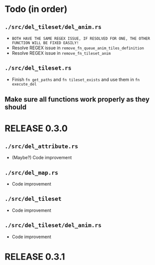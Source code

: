 # Todo (in order)

## `./src/del_tileset/del_anim.rs`
* `BOTH HAVE THE SAME REGEX ISSUE, IF RESOLVED FOR ONE, THE OTHER FUNCTION WILL BE FIXED EASILY!`
* Resolve REGEX issue in `remove_fn_queue_anim_tiles_definition`
* Resolve REGEX issue in `remove_fn_tileset_anim`

## `./src/del_tileset.rs`
* Finish `fn get_paths` and `fn tileset_exists` and use them in `fn execute_del`

## Make sure all functions work properly as they should

# RELEASE 0.3.0

## `./src/del_attribute.rs`
* (Maybe?) Code improvement

## `./src/del_map.rs`
* Code improvement

## `./src/del_tileset`
* Code improvement

## `./src/del_tileset/del_anim.rs`
* Code improvement 

# RELEASE 0.3.1 


